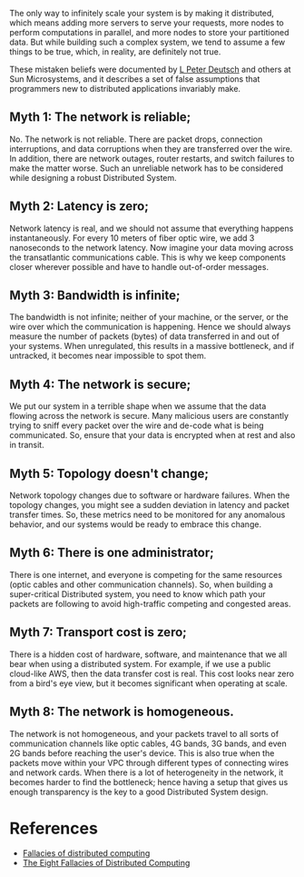 The only way to infinitely scale your system is by making it distributed, which means adding more servers to serve your requests, more nodes to perform computations in parallel, and more nodes to store your partitioned data. But while building such a complex system, we tend to assume a few things to be true, which, in reality, are definitely not true.

These mistaken beliefs were documented by [L Peter Deutsch](https://en.wikipedia.org/wiki/L._Peter_Deutsch) and others at Sun Microsystems, and it describes a set of false assumptions that programmers new to distributed applications invariably make.

## Myth 1: The network is reliable;

No. The network is not reliable. There are packet drops, connection interruptions, and data corruptions when they are transferred over the wire. In addition, there are network outages, router restarts, and switch failures to make the matter worse. Such an unreliable network has to be considered while designing a robust Distributed System.

## Myth 2: Latency is zero;

Network latency is real, and we should not assume that everything happens instantaneously. For every 10 meters of fiber optic wire, we add 3 nanoseconds to the network latency. Now imagine your data moving across the transatlantic communications cable. This is why we keep components closer wherever possible and have to handle out-of-order messages.

## Myth 3: Bandwidth is infinite;

The bandwidth is not infinite; neither of your machine, or the server, or the wire over which the communication is happening. Hence we should always measure the number of packets (bytes) of data transferred in and out of your systems. When unregulated, this results in a massive bottleneck, and if untracked, it becomes near impossible to spot them.

## Myth 4: The network is secure;

We put our system in a terrible shape when we assume that the data flowing across the network is secure. Many malicious users are constantly trying to sniff every packet over the wire and de-code what is being communicated. So, ensure that your data is encrypted when at rest and also in transit.

## Myth 5: Topology doesn't change;

Network topology changes due to software or hardware failures. When the topology changes, you might see a sudden deviation in latency and packet transfer times. So, these metrics need to be monitored for any anomalous behavior, and our systems would be ready to embrace this change.

## Myth 6: There is one administrator;

There is one internet, and everyone is competing for the same resources (optic cables and other communication channels). So, when building a super-critical Distributed system, you need to know which path your packets are following to avoid high-traffic competing and congested areas.

## Myth 7: Transport cost is zero;

There is a hidden cost of hardware, software, and maintenance that we all bear when using a distributed system. For example, if we use a public cloud-like AWS, then the data transfer cost is real. This cost looks near zero from a bird's eye view, but it becomes significant when operating at scale.

## Myth 8: The network is homogeneous.

The network is not homogeneous, and your packets travel to all sorts of communication channels like optic cables, 4G bands, 3G bands, and even 2G bands before reaching the user's device. This is also true when the packets move within your VPC through different types of connecting wires and network cards. When there is a lot of heterogeneity in the network, it becomes harder to find the bottleneck; hence having a setup that gives us enough transparency is the key to a good Distributed System design.

# References

- [Fallacies of distributed computing](https://en.wikipedia.org/wiki/Fallacies_of_distributed_computing)
- [The Eight Fallacies of Distributed Computing](https://www.youtube.com/watch?v=JG2ESDGwHHY)
